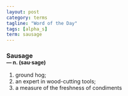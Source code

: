 ```yaml
---
layout: post
category: terms
tagline: "Word of the Day"
tags: [alpha_s]
term: sausage
---
```


<h3>Sausage<br/> <small>&mdash; n. (sau<span>&middot;</span>sage)</small></h3>
<p><ol>
<li>ground hog;</li>
<li>an expert in wood-cutting tools;</li>
<li>a measure of the freshness of condiments</li>
</ol></p>
